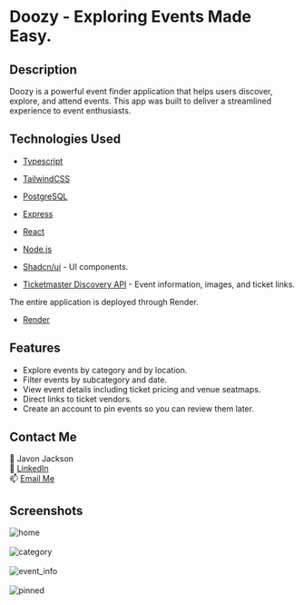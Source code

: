 # Doozy - Exploring Events Made Easy.

## Description
Doozy is a powerful event finder application that helps users discover, explore, and attend events. This app was built to deliver a streamlined experience to event enthusiasts.

## Technologies Used
- [Typescript](https://www.typescriptlang.org/)
  
- [TailwindCSS](https://tailwindcss.com/)

- [PostgreSQL](https://www.postgresql.org/)

- [Express](https://expressjs.com/)

- [React](https://react.dev/)

- [Node.js](https://nodejs.org/en)

- [Shadcn/ui](https://ui.shadcn.com/) - UI components.

- [Ticketmaster Discovery API](https://developer.ticketmaster.com/products-and-docs/apis/getting-started/) - Event information, images, and ticket links.

The entire application is deployed through Render.
- [Render](https://render.com/)

## Features
- Explore events by category and by location.
- Filter events by subcategory and date.
- View event details including ticket pricing and venue seatmaps.
- Direct links to ticket vendors.
- Create an account to pin events so you can review them later.

## Contact Me
👤 Javon Jackson  
🔗 [LinkedIn](www.linkedin.com/in/javon-jackson-02585933a)  
📫 [Email Me](mailto:javonjaxcode@gmail.com)

## Screenshots
![home](https://github.com/user-attachments/assets/f30735ca-f557-4dda-83c0-5eb1bae2fcea)  
<br>
![category](https://github.com/user-attachments/assets/fd0ef1f4-1fa3-4c47-a43f-ec98a196839f)  
<br>
![event_info](https://github.com/user-attachments/assets/a8c35485-31dc-481e-bcba-11a8b08d3ae5)  
<br>
![pinned](https://github.com/user-attachments/assets/7dc4734a-d3b3-4510-a1ef-00131e02fd5d)
